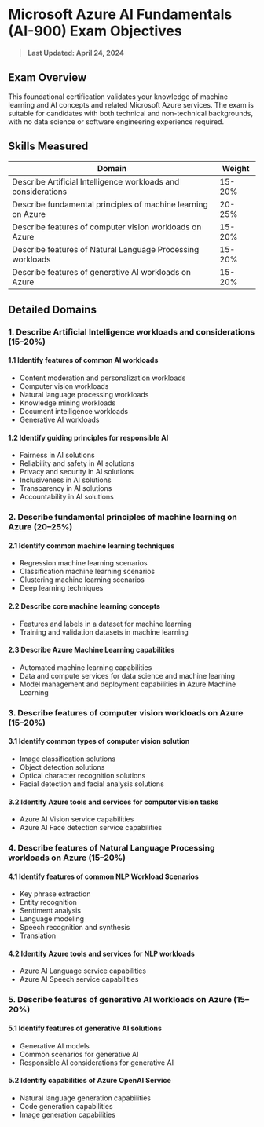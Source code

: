 # Microsoft Azure AI Fundamentals (AI-900) Exam Objectives

> **Last Updated: April 24, 2024**

## Exam Overview

This foundational certification validates your knowledge of machine learning and AI concepts and related Microsoft Azure services. The exam is suitable for candidates with both technical and non-technical backgrounds, with no data science or software engineering experience required.

## Skills Measured

| Domain                                                    | Weight     |
|------------------------------------------------------------|------------|
| Describe Artificial Intelligence workloads and considerations | 15-20%     |
| Describe fundamental principles of machine learning on Azure  | 20-25%     |
| Describe features of computer vision workloads on Azure       | 15-20%     |
| Describe features of Natural Language Processing workloads    | 15-20%     |
| Describe features of generative AI workloads on Azure         | 15-20%     |

## Detailed Domains

### 1. Describe Artificial Intelligence workloads and considerations (15–20%)

#### 1.1 Identify features of common AI workloads
- Content moderation and personalization workloads
- Computer vision workloads
- Natural language processing workloads
- Knowledge mining workloads
- Document intelligence workloads
- Generative AI workloads

#### 1.2 Identify guiding principles for responsible AI
- Fairness in AI solutions
- Reliability and safety in AI solutions
- Privacy and security in AI solutions
- Inclusiveness in AI solutions
- Transparency in AI solutions
- Accountability in AI solutions

### 2. Describe fundamental principles of machine learning on Azure (20–25%)

#### 2.1 Identify common machine learning techniques
- Regression machine learning scenarios
- Classification machine learning scenarios
- Clustering machine learning scenarios
- Deep learning techniques

#### 2.2 Describe core machine learning concepts
- Features and labels in a dataset for machine learning
- Training and validation datasets in machine learning

#### 2.3 Describe Azure Machine Learning capabilities
- Automated machine learning capabilities
- Data and compute services for data science and machine learning
- Model management and deployment capabilities in Azure Machine Learning

### 3. Describe features of computer vision workloads on Azure (15–20%)

#### 3.1 Identify common types of computer vision solution
- Image classification solutions
- Object detection solutions
- Optical character recognition solutions
- Facial detection and facial analysis solutions

#### 3.2 Identify Azure tools and services for computer vision tasks
- Azure AI Vision service capabilities
- Azure AI Face detection service capabilities

### 4. Describe features of Natural Language Processing workloads on Azure (15–20%)

#### 4.1 Identify features of common NLP Workload Scenarios
- Key phrase extraction
- Entity recognition
- Sentiment analysis
- Language modeling
- Speech recognition and synthesis
- Translation

#### 4.2 Identify Azure tools and services for NLP workloads
- Azure AI Language service capabilities
- Azure AI Speech service capabilities

### 5. Describe features of generative AI workloads on Azure (15–20%)

#### 5.1 Identify features of generative AI solutions
- Generative AI models
- Common scenarios for generative AI
- Responsible AI considerations for generative AI

#### 5.2 Identify capabilities of Azure OpenAI Service
- Natural language generation capabilities
- Code generation capabilities
- Image generation capabilities 
